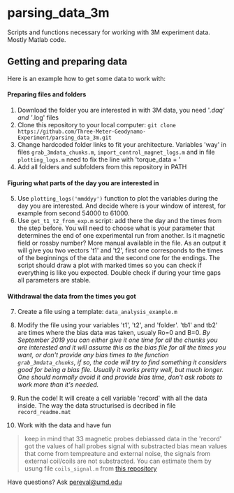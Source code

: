 # parsing_data_3m
Scripts and functions necessary for working with 3M experiment data. Mostly Matlab code.

## Getting and preparing data
Here is an example how to get some data to work with:

#### Preparing files and folders
1) Download the folder you are interested in with 3M data, you need '*.daq' and '*.log' files 
2) Clone this repository to your local computer:
```git clone https://github.com/Three-Meter-Geodynamo-Experiment/parsing_data_3m.git```
3) Change hardcoded folder links to fit your architecture. Variables 'way' in files `grab_3mdata_chunks.m`, `import_control_magnet_logs.m` and in file `plotting_logs.m` need to fix the line with 'torque_data = '
4) Add all folders and subfolders from this repository in PATH

#### Figuring what parts of the day you are interested in
5) Use `plotting_logs('mmddyy')` function to plot the variables during the day you are interested. And decide where is your window of interest, for example from second 54000 to 61000.
6) Use `get_t1_t2_from_exp.m` script: add there the day and the times from the step before. You will need to choose what is your parameter that determines the end of one experimental run from another. Is it magnetic field or rossby number? More manual available in the file. 
As an output it will give you two vectors 't1' and 't2', first one corresponds to the times of the beginnings of the data and the second one for the endings.
The script should draw a plot with marked times so you can check if everything is like you expected. Double check if during your time gaps all parameters are stable. 

#### Withdrawal the data from the times you got
7) Create a file using a template: `data_analysis_example.m`
8) Modify the file using your variables 't1', 't2', and 'folder'. 'tb1' and tb2' are times where the bias data was taken, usualy Ro=0 and B=0. 
*By September 2019 you can either give it one time for all the chunks you are interested and it will assume this as the bias file for all the times you want, or don't provide any bias times to the function `grab_3mdata_chunks`, if so, the code will try to find something it considers good for being a bias file. Usually it works pretty well, but much longer. One should normally avoid it and provide bias time, don't ask robots to work more than it's needed.*
9) Run the code! It will create a cell variable 'record' with all the data inside. The way the data structurised is decribed in file `record_readme.mat`

10) Work with the data and have fun


>keep in mind that 33 magnetic probes debiassed data in the 'record' got the values of hall probes signal with substracted bias mean values that come from tempreature and external noise, the signals from external coil/coils are not substracted. You can estimate them by usung file `coils_signal.m` from [this repository](https://github.com/Three-Meter-Geodynamo-Experiment/coils_signal)

Have questions? Ask pereval@umd.edu
